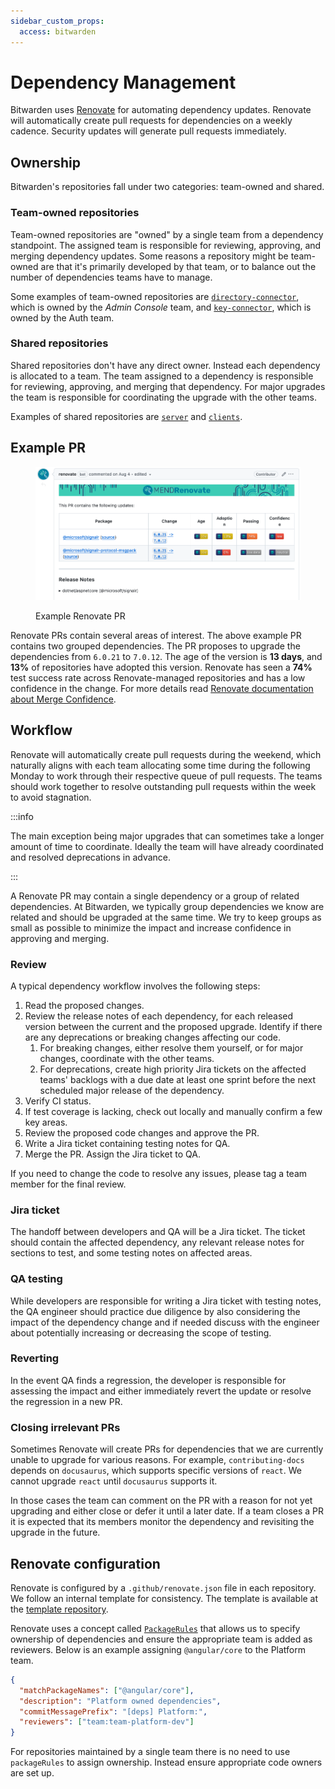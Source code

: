 ```yaml
---
sidebar_custom_props:
  access: bitwarden
---
```


# Dependency Management

Bitwarden uses [Renovate](https://www.mend.io/renovate/) for automating dependency updates. Renovate
will automatically create pull requests for dependencies on a weekly cadence. Security updates will
generate pull requests immediately.

## Ownership

Bitwarden's repositories fall under two categories: team-owned and shared.

### Team-owned repositories

Team-owned repositories are "owned" by a single team from a dependency standpoint. The assigned team
is responsible for reviewing, approving, and merging dependency updates. Some reasons a repository
might be team-owned are that it's primarily developed by that team, or to balance out the number of
dependencies teams have to manage.

Some examples of team-owned repositories are [`directory-connector`][dc], which is owned by the
_Admin Console_ team, and [`key-connector`][kc], which is owned by the Auth team.

### Shared repositories

Shared repositories don't have any direct owner. Instead each dependency is allocated to a team. The
team assigned to a dependency is responsible for reviewing, approving, and merging that dependency.
For major upgrades the team is responsible for coordinating the upgrade with the other teams.

Examples of shared repositories are [`server`][server] and [`clients`][clients].

## Example PR

<figure>

![Screenshot of a  Renovate PR](./renovate-pr.png)

<figcaption>Example Renovate PR</figcaption>

</figure>

Renovate PRs contain several areas of interest. The above example PR contains two grouped
dependencies. The PR proposes to upgrade the dependencies from `6.0.21` to `7.0.12`. The age of the
version is **13 days**, and **13%** of repositories have adopted this version. Renovate has seen a
**74%** test success rate across Renovate-managed repositories and has a low confidence in the
change. For more details read
[Renovate documentation about Merge Confidence](https://docs.renovatebot.com/merge-confidence/).

## Workflow

Renovate will automatically create pull requests during the weekend, which naturally aligns with
each team allocating some time during the following Monday to work through their respective queue of
pull requests. The teams should work together to resolve outstanding pull requests within the week
to avoid stagnation.

:::info

The main exception being major upgrades that can sometimes take a longer amount of time to
coordinate. Ideally the team will have already coordinated and resolved deprecations in advance.

:::

A Renovate PR may contain a single dependency or a group of related dependencies. At Bitwarden, we
typically group dependencies we know are related and should be upgraded at the same time. We try to
keep groups as small as possible to minimize the impact and increase confidence in approving and
merging.

### Review

A typical dependency workflow involves the following steps:

1. Read the proposed changes.
2. Review the release notes of each dependency, for each released version between the current and
   the proposed upgrade. Identify if there are any deprecations or breaking changes affecting our
   code.
   1. For breaking changes, either resolve them yourself, or for major changes, coordinate with the
      other teams.
   2. For deprecations, create high priority Jira tickets on the affected teams' backlogs with a due
      date at least one sprint before the next scheduled major release of the dependency.
3. Verify CI status.
4. If test coverage is lacking, check out locally and manually confirm a few key areas.
5. Review the proposed code changes and approve the PR.
6. Write a Jira ticket containing testing notes for QA.
7. Merge the PR. Assign the Jira ticket to QA.

If you need to change the code to resolve any issues, please tag a team member for the final review.

### Jira ticket

The handoff between developers and QA will be a Jira ticket. The ticket should contain the affected
dependency, any relevant release notes for sections to test, and some testing notes on affected
areas.

### QA testing

While developers are responsible for writing a Jira ticket with testing notes, the QA engineer
should practice due diligence by also considering the impact of the dependency change and if needed
discuss with the engineer about potentially increasing or decreasing the scope of testing.

### Reverting

In the event QA finds a regression, the developer is responsible for assessing the impact and either
immediately revert the update or resolve the regression in a new PR.

### Closing irrelevant PRs

Sometimes Renovate will create PRs for dependencies that we are currently unable to upgrade for
various reasons. For example, `contributing-docs` depends on `docusaurus`, which supports specific
versions of `react`. We cannot upgrade `react` until `docusaurus` supports it.

In those cases the team can comment on the PR with a reason for not yet upgrading and either close
or defer it until a later date. If a team closes a PR it is expected that its members monitor the
dependency and revisiting the upgrade in the future.

## Renovate configuration

Renovate is configured by a `.github/renovate.json` file in each repository. We follow an internal
template for consistency. The template is available at the
[template repository](https://github.com/bitwarden/template/blob/main/.github/renovate.json).

Renovate uses a concept called
[`PackageRules`](https://docs.renovatebot.com/configuration-options/#packagerules) that allows us to
specify ownership of dependencies and ensure the appropriate team is added as reviewers. Below is an
example assigning `@angular/core` to the Platform team.

```json
{
  "matchPackageNames": ["@angular/core"],
  "description": "Platform owned dependencies",
  "commitMessagePrefix": "[deps] Platform:",
  "reviewers": ["team:team-platform-dev"]
}
```

For repositories maintained by a single team there is no need to use `packageRules` to assign
ownership. Instead ensure appropriate code owners are set up.

[dc]: https://github.com/bitwarden/directory-connector
[kc]: https://github.com/bitwarden/key-connector/
[server]: https://github.com/bitwarden/server/
[clients]: https://github.com/bitwarden/clients/
